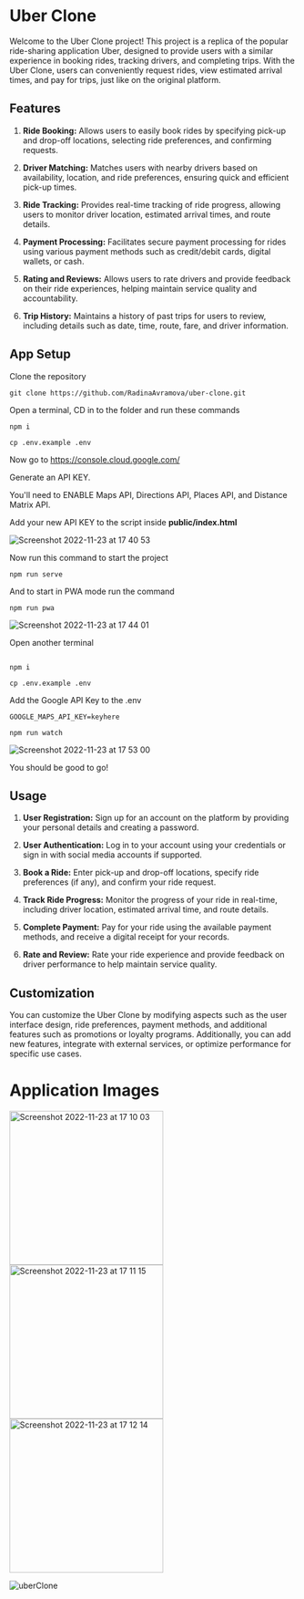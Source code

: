 # Uber Clone
Welcome to the Uber Clone project! This project is a replica of the popular ride-sharing application Uber, designed to provide users with a similar experience in booking rides, tracking drivers, and completing trips. With the Uber Clone, users can conveniently request rides, view estimated arrival times, and pay for trips, just like on the original platform.

## Features
1. **Ride Booking:** Allows users to easily book rides by specifying pick-up and drop-off locations, selecting ride preferences, and confirming requests.

2. **Driver Matching:** Matches users with nearby drivers based on availability, location, and ride preferences, ensuring quick and efficient pick-up times.

3. **Ride Tracking:** Provides real-time tracking of ride progress, allowing users to monitor driver location, estimated arrival times, and route details.

4. **Payment Processing:** Facilitates secure payment processing for rides using various payment methods such as credit/debit cards, digital wallets, or cash.

5. **Rating and Reviews:** Allows users to rate drivers and provide feedback on their ride experiences, helping maintain service quality and accountability.

6. **Trip History:** Maintains a history of past trips for users to review, including details such as date, time, route, fare, and driver information.


## App Setup

Clone the repository
```
git clone https://github.com/RadinaAvramova/uber-clone.git
```

Open a terminal, CD in to the folder and run these commands
```
npm i

cp .env.example .env
```

Now go to https://console.cloud.google.com/

Generate an API KEY.

You'll need to ENABLE Maps API, Directions API, Places API, and Distance Matrix API.

Add your new API KEY to the script inside **public/index.html**

![Screenshot 2022-11-23 at 17 40 53](https://user-images.githubusercontent.com/108229029/203526600-42f9f3be-6e9d-4fcc-aff0-5d6c6c7e8d87.png)

Now run this command to start the project 
```
npm run serve
```

And to start in PWA mode run the command
```
npm run pwa
```
![Screenshot 2022-11-23 at 17 44 01](https://user-images.githubusercontent.com/108229029/203527683-4b43f88e-07d8-4e2a-bfad-9a785afed02f.png)

Open another terminal
```

npm i

cp .env.example .env
```

Add the Google API Key to the .env

```
GOOGLE_MAPS_API_KEY=keyhere

npm run watch
```

![Screenshot 2022-11-23 at 17 53 00](https://user-images.githubusercontent.com/108229029/203529049-d7790bc7-0d0e-4b20-80d5-9cea46017c57.png)

You should be good to go!

## Usage
1. **User Registration:** Sign up for an account on the platform by providing your personal details and creating a password.

2. **User Authentication:** Log in to your account using your credentials or sign in with social media accounts if supported.

3. **Book a Ride:** Enter pick-up and drop-off locations, specify ride preferences (if any), and confirm your ride request.

4. **Track Ride Progress:** Monitor the progress of your ride in real-time, including driver location, estimated arrival time, and route details.

5. **Complete Payment:** Pay for your ride using the available payment methods, and receive a digital receipt for your records.

6. **Rate and Review:** Rate your ride experience and provide feedback on driver performance to help maintain service quality.

## Customization
You can customize the Uber Clone by modifying aspects such as the user interface design, ride preferences, payment methods, and additional features such as promotions or loyalty programs. Additionally, you can add new features, integrate with external services, or optimize performance for specific use cases.

# Application Images

<p float="left">
  <img width="270" alt="Screenshot 2022-11-23 at 17 10 03" src="https://user-images.githubusercontent.com/108229029/203521356-c0f3956f-2b71-4e53-998a-65d10ffd6f29.png">
  <img width="270" alt="Screenshot 2022-11-23 at 17 11 15" src="https://user-images.githubusercontent.com/108229029/203521447-f9ad69eb-67c1-4bc5-89c2-378d7a2dd27f.png">
  <img width="270" alt="Screenshot 2022-11-23 at 17 12 14" src="https://user-images.githubusercontent.com/108229029/203521544-3b982e89-ad62-4e63-a376-5f614acbb588.png">
</p>

![uberClone](https://github.com/RadinaAvramova/uber-clone/assets/99686592/e5d749ef-9ba1-4fae-83ec-11601150bbd6)

